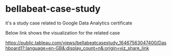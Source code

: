 # bellabeat-case-study

it's a study case related to Google Data Analytics certificate

Below link shows the visualization for the related case

https://public.tableau.com/views/bellabeatcasestudy_16467563047400/Dashboard1?:language=en-GB&:display_count=n&:origin=viz_share_link
